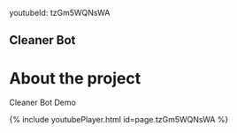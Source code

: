 
youtubeId: tzGm5WQNsWA

## Cleaner Bot


# About the project
Cleaner Bot Demo


{% include youtubePlayer.html id=page.tzGm5WQNsWA %}
